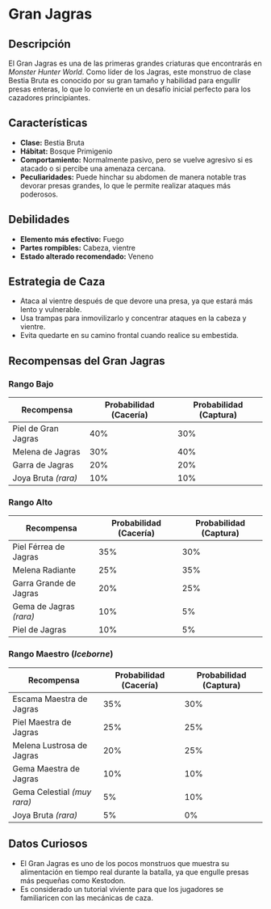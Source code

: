 # Gran Jagras

## Descripción
El Gran Jagras es una de las primeras grandes criaturas que encontrarás en *Monster Hunter World*. Como líder de los Jagras, este monstruo de clase Bestia Bruta es conocido por su gran tamaño y habilidad para engullir presas enteras, lo que lo convierte en un desafío inicial perfecto para los cazadores principiantes.

## Características
- **Clase:** Bestia Bruta
- **Hábitat:** Bosque Primigenio
- **Comportamiento:** Normalmente pasivo, pero se vuelve agresivo si es atacado o si percibe una amenaza cercana.
- **Peculiaridades:** Puede hinchar su abdomen de manera notable tras devorar presas grandes, lo que le permite realizar ataques más poderosos.

## Debilidades
- **Elemento más efectivo:** Fuego
- **Partes rompibles:** Cabeza, vientre
- **Estado alterado recomendado:** Veneno

## Estrategia de Caza
- Ataca al vientre después de que devore una presa, ya que estará más lento y vulnerable.
- Usa trampas para inmovilizarlo y concentrar ataques en la cabeza y vientre.
- Evita quedarte en su camino frontal cuando realice su embestida.

## Recompensas del Gran Jagras

### **Rango Bajo**
| Recompensa              | Probabilidad (Cacería) | Probabilidad (Captura) |
|-------------------------|-----------------------|-----------------------|
| Piel de Gran Jagras     | 40%                  | 30%                  |
| Melena de Jagras        | 30%                  | 40%                  |
| Garra de Jagras         | 20%                  | 20%                  |
| Joya Bruta *(rara)*     | 10%                  | 10%                  |

### **Rango Alto**
| Recompensa              | Probabilidad (Cacería) | Probabilidad (Captura) |
|-------------------------|-----------------------|-----------------------|
| Piel Férrea de Jagras   | 35%                  | 30%                  |
| Melena Radiante         | 25%                  | 35%                  |
| Garra Grande de Jagras  | 20%                  | 25%                  |
| Gema de Jagras *(rara)* | 10%                  | 5%                   |
| Piel de Jagras          | 10%                  | 5%                   |

### **Rango Maestro** (*Iceborne*)
| Recompensa                   | Probabilidad (Cacería) | Probabilidad (Captura) |
|------------------------------|-----------------------|-----------------------|
| Escama Maestra de Jagras     | 35%                  | 30%                  |
| Piel Maestra de Jagras       | 25%                  | 25%                  |
| Melena Lustrosa de Jagras    | 20%                  | 25%                  |
| Gema Maestra de Jagras       | 10%                  | 10%                  |
| Gema Celestial *(muy rara)*  | 5%                   | 10%                  |
| Joya Bruta *(rara)*          | 5%                   | 0%                   |

## Datos Curiosos
- El Gran Jagras es uno de los pocos monstruos que muestra su alimentación en tiempo real durante la batalla, ya que engulle presas más pequeñas como Kestodon.
- Es considerado un tutorial viviente para que los jugadores se familiaricen con las mecánicas de caza.